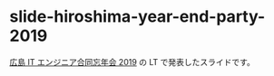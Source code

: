 # slide-hiroshima-year-end-party-2019

[広島 IT エンジニア合同忘年会 2019](https://hit-goodbye-year-party.connpass.com/event/147949/) の LT で発表したスライドです。
